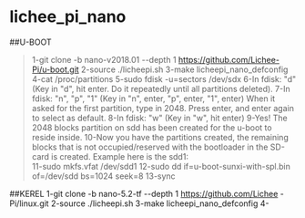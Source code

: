 # lichee_pi_nano

##U-BOOT
>1-git clone -b nano-v2018.01 --depth 1 https://github.com/Lichee-Pi/u-boot.git 
>2-source ./licheepi.sh 
>3-make licheepi_nano_defconfig
>4-cat /proc/partitions
>5-sudo fdisk -u=sectors /dev/sdx
>6-In fdisk:  "d" (Key in "d", hit enter. Do it repeatedly until all partitions deleted).
>7-In fdisk: "n", "p", "1" (Key in "n", enter, "p", enter, "1", enter)
When it asked for the first partition, type in 2048. Press enter, and enter again to select as default.
>8-In fdisk: "w" (Key in "w", hit enter)
>9-Yes! The 2048 blocks partition on sdd has been created for the u-boot to reside inside.
10-Now you have the partitions created, the remaining blocks that is not occupied/reserved with the bootloader in the SD-card is created. Example here is the sdd1:  
11-sudo mkfs.vfat /dev/sdd1
12-sudo dd if=u-boot-sunxi-with-spl.bin of=/dev/sdd bs=1024 seek=8
13-sync

##KEREL
1-git clone -b nano-5.2-tf --depth 1 https://github.com/Lichee -Pi/linux.git
2-source ./licheepi.sh
3-make licheepi_nano_defconfig
4-
